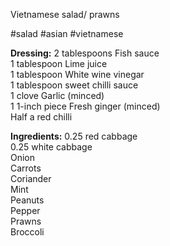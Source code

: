 Vietnamese salad/ prawns

#salad #asian #vietnamese

**Dressing:**
2 tablespoons Fish sauce  
1 tablespoon Lime juice  
1 tablespoon White wine vinegar  
1 tablespoon sweet chilli sauce  
1 clove Garlic (minced)  
1 1-inch piece Fresh ginger (minced)  
Half a red chilli  

**Ingredients:**
0.25 red cabbage  
0.25 white cabbage  
Onion  
Carrots  
Coriander  
Mint  
Peanuts  
Pepper  
Prawns  
Broccoli